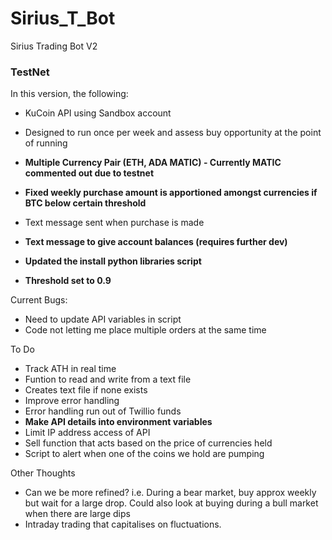 # Sirius_T_Bot
Sirius Trading Bot V2

### TestNet ###

In this version, the following:
- KuCoin API using Sandbox account
- Designed to run once per week and assess buy opportunity at the point of running
- **Multiple Currency Pair (ETH, ADA MATIC) - Currently MATIC commented out due to testnet**
- **Fixed weekly purchase amount is apportioned amongst currencies if BTC below certain threshold**
- Text message sent when purchase is made
- **Text message to give account balances (requires further dev)**
- **Updated the install python libraries script**

- **Threshold set to 0.9**


Current Bugs:
- Need to update API variables in script
- Code not letting me place multiple orders at the same time


To Do
- Track ATH in real time
-   Funtion to read and write from a text file
-   Creates text file if none exists
- Improve error handling
-   Error handling run out of Twillio funds
-  **Make API details into environment variables**
- Limit IP address access of API
- Sell function that acts based on the price of currencies held
- Script to alert when one of the coins we hold are pumping

Other Thoughts
- Can we be more refined? i.e. During a bear market, buy approx weekly but wait for a large drop. Could also look at buying during a bull market when there are large dips
- Intraday trading that capitalises on fluctuations.
